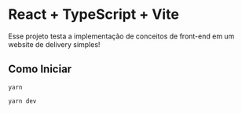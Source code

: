 # React + TypeScript + Vite

Esse projeto testa a implementação de conceitos de front-end em um website de delivery simples!

## Como Iniciar

```yarn```

```yarn dev```
